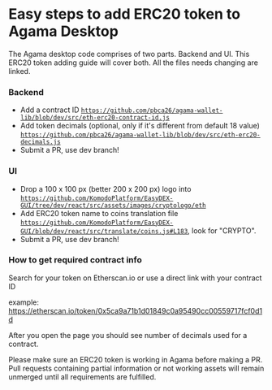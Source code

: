 # Easy steps to add ERC20 token to Agama Desktop

The Agama desktop code comprises of two parts. Backend and UI. This ERC20 token adding guide will cover both. All the files needs changing are linked.

### Backend
- Add a contract ID [`https://github.com/pbca26/agama-wallet-lib/blob/dev/src/eth-erc20-contract-id.js`](https://github.com/pbca26/agama-wallet-lib/blob/dev/src/eth-erc20-contract-id.js)
- Add token decimals (optional, only if it's different from default 18 value) [`https://github.com/pbca26/agama-wallet-lib/blob/dev/src/eth-erc20-decimals.js`](https://github.com/pbca26/agama-wallet-lib/blob/dev/src/eth-erc20-decimals.js)
- Submit a PR, use dev branch!

### UI
- Drop a 100 x 100 px (better 200 x 200 px) logo into [`https://github.com/KomodoPlatform/EasyDEX-GUI/tree/dev/react/src/assets/images/cryptologo/eth`](https://github.com/KomodoPlatform/EasyDEX-GUI/tree/dev/react/src/assets/images/cryptologo/eth)
- Add ERC20 token name to coins translation file [`https://github.com/KomodoPlatform/EasyDEX-GUI/blob/dev/react/src/translate/coins.js#L183`](https://github.com/KomodoPlatform/EasyDEX-GUI/blob/dev/react/src/translate/coins.js#L183), look for "CRYPTO".
- Submit a PR, use dev branch!

### How to get required contract info
Search for your token on Etherscan.io or use a direct link with your contract ID

example: https://etherscan.io/token/0x5ca9a71b1d01849c0a95490cc00559717fcf0d1d

After you open the page you should see number of decimals used for a contract.

Please make sure an ERC20 token is working in Agama before making a PR. Pull requests containing partial information or not working assets will remain unmerged until all requirements are fulfilled.